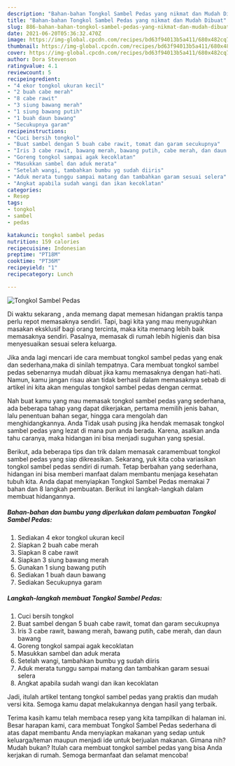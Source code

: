```yaml
---
description: "Bahan-bahan Tongkol Sambel Pedas yang nikmat dan Mudah Dibuat"
title: "Bahan-bahan Tongkol Sambel Pedas yang nikmat dan Mudah Dibuat"
slug: 886-bahan-bahan-tongkol-sambel-pedas-yang-nikmat-dan-mudah-dibuat
date: 2021-06-20T05:36:32.470Z
image: https://img-global.cpcdn.com/recipes/bd63f94013b5a411/680x482cq70/tongkol-sambel-pedas-foto-resep-utama.jpg
thumbnail: https://img-global.cpcdn.com/recipes/bd63f94013b5a411/680x482cq70/tongkol-sambel-pedas-foto-resep-utama.jpg
cover: https://img-global.cpcdn.com/recipes/bd63f94013b5a411/680x482cq70/tongkol-sambel-pedas-foto-resep-utama.jpg
author: Dora Stevenson
ratingvalue: 4.1
reviewcount: 5
recipeingredient:
- "4 ekor tongkol ukuran kecil"
- "2 buah cabe merah"
- "8 cabe rawit"
- "3 siung bawang merah"
- "1 siung bawang putih"
- "1 buah daun bawang"
- "Secukupnya garam"
recipeinstructions:
- "Cuci bersih tongkol"
- "Buat sambel dengan 5 buah cabe rawit, tomat dan garam secukupnya"
- "Iris 3 cabe rawit, bawang merah, bawang putih, cabe merah, dan daun bawang"
- "Goreng tongkol sampai agak kecoklatan"
- "Masukkan sambel dan aduk merata"
- "Setelah wangi, tambahkan bumbu yg sudah diiris"
- "Aduk merata tunggu sampai matang dan tambahkan garam sesuai selera"
- "Angkat apabila sudah wangi dan ikan kecoklatan"
categories:
- Resep
tags:
- tongkol
- sambel
- pedas

katakunci: tongkol sambel pedas 
nutrition: 159 calories
recipecuisine: Indonesian
preptime: "PT18M"
cooktime: "PT36M"
recipeyield: "1"
recipecategory: Lunch

---
```



![Tongkol Sambel Pedas](https://img-global.cpcdn.com/recipes/bd63f94013b5a411/680x482cq70/tongkol-sambel-pedas-foto-resep-utama.jpg)

Di waktu  sekarang , anda memang dapat memesan hidangan praktis tanpa perlu repot memasaknya sendiri. Tapi, bagi kita yang mau menyuguhkan masakan eksklusif bagi orang tercinta, maka kita memang lebih baik memasaknya sendiri. Pasalnya, memasak di rumah lebih higienis dan bisa menyesuaikan sesuai selera keluarga.

Jika anda lagi mencari ide cara membuat tongkol sambel pedas yang enak dan sederhana,maka di sinilah tempatnya. Cara membuat tongkol sambel pedas  sebenarnya mudah dibuat jika kamu memasaknya dengan hati-hati. Namun, kamu jangan risau akan tidak berhasil dalam memasaknya 
sebab di artikel ini kita akan mengulas tongkol sambel pedas dengan cermat.  



Nah buat kamu yang mau memasak tongkol sambel pedas yang sederhana, ada beberapa tahap yang dapat dikerjakan, pertama memilih jenis bahan, lalu penentuan bahan segar, hingga cara mengolah dan menghidangkannya. Anda Tidak usah pusing jika hendak memasak tongkol sambel pedas yang lezat di mana pun anda berada. Karena, asalkan anda  tahu caranya, maka hidangan ini bisa menjadi suguhan yang spesial.

Berikut, ada beberapa tips dan trik dalam memasak caramembuat tongkol sambel pedas yang siap dikreasikan. Sekarang, yuk kita coba variasikan tongkol sambel pedas sendiri di rumah. Tetap berbahan yang sederhana, hidangan ini bisa memberi manfaat dalam membantu menjaga kesehatan tubuh kita. Anda dapat menyiapkan Tongkol Sambel Pedas memakai 7 bahan dan 8 langkah pembuatan. Berikut ini langkah-langkah dalam membuat hidangannya.

<!--inarticleads1-->

##### Bahan-bahan dan bumbu yang diperlukan dalam pembuatan Tongkol Sambel Pedas:

1. Sediakan 4 ekor tongkol ukuran kecil
1. Siapkan 2 buah cabe merah
1. Siapkan 8 cabe rawit
1. Siapkan 3 siung bawang merah
1. Gunakan 1 siung bawang putih
1. Sediakan 1 buah daun bawang
1. Sediakan Secukupnya garam




<!--inarticleads2-->

##### Langkah-langkah membuat Tongkol Sambel Pedas:

1. Cuci bersih tongkol
1. Buat sambel dengan 5 buah cabe rawit, tomat dan garam secukupnya
1. Iris 3 cabe rawit, bawang merah, bawang putih, cabe merah, dan daun bawang
1. Goreng tongkol sampai agak kecoklatan
1. Masukkan sambel dan aduk merata
1. Setelah wangi, tambahkan bumbu yg sudah diiris
1. Aduk merata tunggu sampai matang dan tambahkan garam sesuai selera
1. Angkat apabila sudah wangi dan ikan kecoklatan




Jadi, itulah artikel tentang  tongkol sambel pedas  yang praktis dan mudah versi kita. Semoga kamu dapat melakukannya dengan hasil yang terbaik. 

Terima kasih kamu telah membaca resep yang kita tampilkan di halaman ini. Besar harapan kami, cara membuat  Tongkol Sambel Pedas sederhana di atas dapat membantu Anda menyiapkan makanan yang sedap untuk keluarga/teman maupun menjadi ide untuk berjualan makanan. Gimana nih? Mudah bukan? Itulah cara membuat tongkol sambel pedas yang bisa Anda kerjakan di rumah. Semoga bermanfaat dan selamat mencoba!

